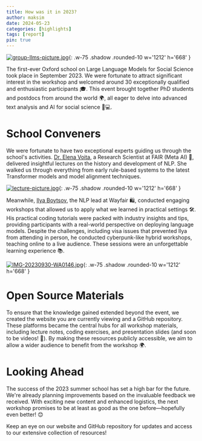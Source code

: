 ```yaml
---
title: How was it in 2023?
author: maksim
date: 2024-05-23
categories: [highlights]
tags: [report]
pin: true
---
```


[![group-llms-picture.jpg](https://i.postimg.cc/90hF64qN/group-llms-picture.jpg)](https://postimg.cc/Q9f35dmp){: .w-75 .shadow .rounded-10 w='1212' h='668' }

The first-ever Oxford school on Large Language Models for Social Science took place in September 2023. We were fortunate to attract significant interest in the workshop and welcomed around 30 exceptionally qualified and enthusiastic participants 🎓. This event brought together PhD students and postdocs from around the world 🌍, all eager to delve into advanced text analysis and AI for social science 🧠💻.


# School Conveners

We were fortunate to have two exceptional experts guiding us through the school's activities. [Dr. Elena Voita](https://lena-voita.github.io/), a Research Scientist at FAIR (Meta AI) 🧠, delivered insightful lectures on the history and development of NLP. She walked us through everything from early rule-based systems to the latest Transformer models and model alignment techniques. 

[![lecture-picture.jpg](https://i.postimg.cc/v8rmWvJR/lecture-picture.jpg)](https://postimg.cc/w3BHzDxF){: .w-75 .shadow .rounded-10 w='1212' h='668' }

Meanwhile, [Ilya Boytsov](https://www.linkedin.com/in/ieboytsov/), the NLP lead at Wayfair 🛍️, conducted engaging workshops that allowed us to apply what we learned in practical settings 🛠️. His practical coding tutorials were packed with industry insights and tips, providing participants with a real-world perspective on deploying language models. Despite the challenges, including visa issues that prevented Ilya from attending in person, he conducted cyberpunk-like hybrid workshops, teaching online to a live audience. These sessions were an unforgettable learning experience 📚.

[![IMG-20230930-WA0146.jpg](https://i.postimg.cc/63RpbVTv/IMG-20230930-WA0146.jpg)](https://postimg.cc/wyqz7mXq){: .w-75 .shadow .rounded-10 w='1212' h='668' }

# Open Source Materials
To ensure that the knowledge gained extended beyond the event, we created the website you are currently viewing and a GitHub repository. These platforms became the central hubs for all workshop materials, including lecture notes, coding exercises, and presentation slides (and soon to be videos! 🎥). By making these resources publicly accessible, we aim to allow a wider audience to benefit from the workshop 🌍.

# Looking Ahead
The success of the 2023 summer school has set a high bar for the future. We're already planning improvements based on the invaluable feedback we received. With exciting new content and enhanced logistics, the next workshop promises to be at least as good as the one before—hopefully even better! 😊

Keep an eye on our website and GitHub repository for updates and access to our extensive collection of resources!
